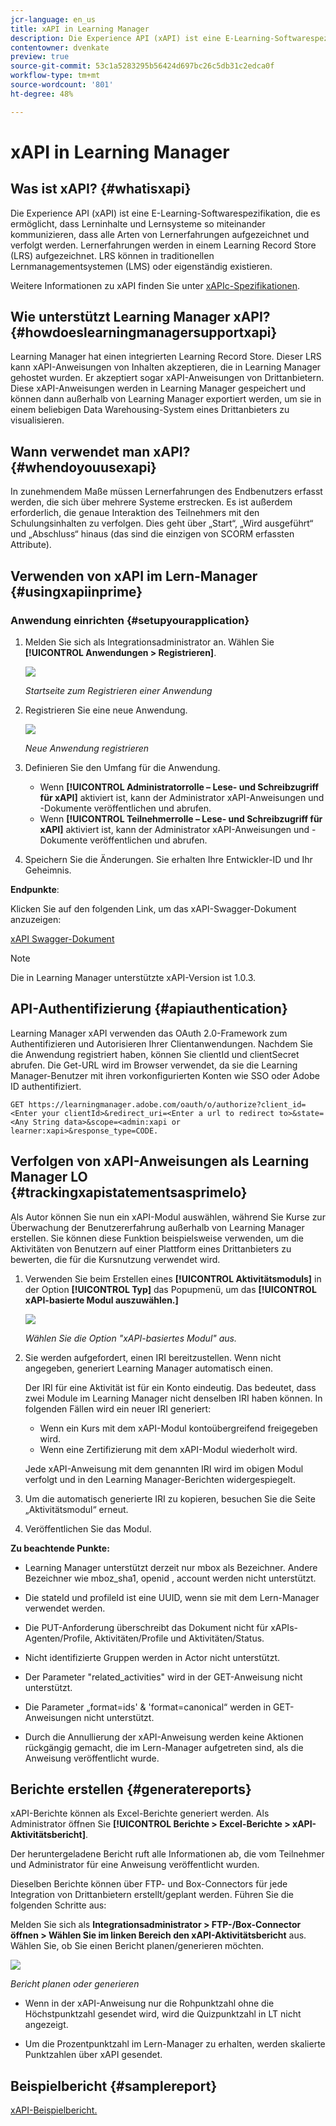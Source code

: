 ```yaml
---
jcr-language: en_us
title: xAPI in Learning Manager
description: Die Experience API (xAPI) ist eine E-Learning-Softwarespezifikation, die es ermöglicht, dass Lerninhalte und Lernsysteme so miteinander kommunizieren, dass alle Arten von Lernerfahrungen aufgezeichnet und verfolgt werden. Lernerfahrungen werden in einem Learning Record Store (LRS) aufgezeichnet. LRS können in traditionellen Lernmanagementsystemen (LMS) oder eigenständig existieren.
contentowner: dvenkate
preview: true
source-git-commit: 53c1a5283295b56424d697bc26c5db31c2edca0f
workflow-type: tm+mt
source-wordcount: '801'
ht-degree: 48%

---
```




# xAPI in Learning Manager

## Was ist xAPI? {#whatisxapi}

Die Experience API (xAPI) ist eine E-Learning-Softwarespezifikation, die es ermöglicht, dass Lerninhalte und Lernsysteme so miteinander kommunizieren, dass alle Arten von Lernerfahrungen aufgezeichnet und verfolgt werden. Lernerfahrungen werden in einem Learning Record Store (LRS) aufgezeichnet. LRS können in traditionellen Lernmanagementsystemen (LMS) oder eigenständig existieren.

Weitere Informationen zu xAPI finden Sie unter [xAPIc-Spezifikationen](https://github.com/adlnet/xAPI-Spec).

## Wie unterstützt Learning Manager xAPI? {#howdoeslearningmanagersupportxapi}

Learning Manager hat einen integrierten Learning Record Store. Dieser LRS kann xAPI-Anweisungen von Inhalten akzeptieren, die in Learning Manager gehostet wurden. Er akzeptiert sogar xAPI-Anweisungen von Drittanbietern. Diese xAPI-Anweisungen werden in Learning Manager gespeichert und können dann außerhalb von Learning Manager exportiert werden, um sie in einem beliebigen Data Warehousing-System eines Drittanbieters zu visualisieren.

## Wann verwendet man xAPI? {#whendoyouusexapi}

In zunehmendem Maße müssen Lernerfahrungen des Endbenutzers erfasst werden, die sich über mehrere Systeme erstrecken.  Es ist außerdem erforderlich, die genaue Interaktion des Teilnehmers mit den Schulungsinhalten zu verfolgen. Dies geht über „Start“, „Wird ausgeführt“ und „Abschluss“ hinaus (das sind die einzigen von SCORM erfassten Attribute).

## Verwenden von xAPI im Lern-Manager {#usingxapiinprime}

### Anwendung einrichten {#setupyourapplication}

1. Melden Sie sich als Integrationsadministrator an. Wählen Sie **[!UICONTROL Anwendungen > Registrieren]**.

   ![](assets/appregistration.png)

   *Startseite zum Registrieren einer Anwendung*

1. Registrieren Sie eine neue Anwendung.

   ![](assets/appregistration.png)

   *Neue Anwendung registrieren*

1. Definieren Sie den Umfang für die Anwendung.

   * Wenn **[!UICONTROL Administratorrolle – Lese- und Schreibzugriff für xAPI]** aktiviert ist, kann der Administrator xAPI-Anweisungen und -Dokumente veröffentlichen und abrufen.
   * Wenn **[!UICONTROL Teilnehmerrolle – Lese- und Schreibzugriff für xAPI]** aktiviert ist, kann der Administrator xAPI-Anweisungen und -Dokumente veröffentlichen und abrufen.

1. Speichern Sie die Änderungen. Sie erhalten Ihre Entwickler-ID und Ihr Geheimnis.

**Endpunkte**:

Klicken Sie auf den folgenden Link, um das xAPI-Swagger-Dokument anzuzeigen:

[xAPI Swagger-Dokument](https://learningmanagereu.adobe.com/docs/primeapi/xapi/)

>[!NOTE]
>
>Die in Learning Manager unterstützte xAPI-Version ist 1.0.3.


## API-Authentifizierung {#apiauthentication}

Learning Manager xAPI verwenden das OAuth 2.0-Framework zum Authentifizieren und Autorisieren Ihrer Clientanwendungen. Nachdem Sie die Anwendung registriert haben, können Sie clientId und clientSecret abrufen. Die Get-URL wird im Browser verwendet, da sie die Learning Manager-Benutzer mit ihren vorkonfigurierten Konten wie SSO oder Adobe ID authentifiziert.

```
GET https://learningmanager.adobe.com/oauth/o/authorize?client_id=<Enter your clientId>&redirect_uri=<Enter a url to redirect to>&state=<Any String data>&scope=<admin:xapi or learner:xapi>&response_type=CODE.
```

## Verfolgen von xAPI-Anweisungen als Learning Manager LO {#trackingxapistatementsasprimelo}

Als Autor können Sie nun ein xAPI-Modul auswählen, während Sie Kurse zur Überwachung der Benutzererfahrung außerhalb von Learning Manager erstellen. Sie können diese Funktion beispielsweise verwenden, um die Aktivitäten von Benutzern auf einer Plattform eines Drittanbieters zu bewerten, die für die Kursnutzung verwendet wird.

1. Verwenden Sie beim Erstellen eines **[!UICONTROL Aktivitätsmoduls]** in der Option **[!UICONTROL Typ]** das Popupmenü, um das **[!UICONTROL xAPI-basierte Modul auszuwählen.]**

   ![](assets/xapimodulecreation.png)

   *Wählen Sie die Option &quot;xAPI-basiertes Modul&quot; aus.*

1. Sie werden aufgefordert, einen IRI bereitzustellen. Wenn nicht angegeben, generiert Learning Manager automatisch einen.

   Der IRI für eine Aktivität ist für ein Konto eindeutig. Das bedeutet, dass zwei Module im Learning Manager nicht denselben IRI haben können. In folgenden Fällen wird ein neuer IRI generiert:

   * Wenn ein Kurs mit dem xAPI-Modul kontoübergreifend freigegeben wird.
   * Wenn eine Zertifizierung mit dem xAPI-Modul wiederholt wird.



   Jede xAPI-Anweisung mit dem genannten IRI wird im obigen Modul verfolgt und in den Learning Manager-Berichten widergespiegelt.

1. Um die automatisch generierte IRI zu kopieren, besuchen Sie die Seite „Aktivitätsmodul“ erneut.
1. Veröffentlichen Sie das Modul.

**Zu beachtende Punkte:**

* Learning Manager unterstützt derzeit nur   mbox als Bezeichner. Andere Bezeichner wie mboz_sha1, openid , account werden nicht unterstützt.

* Die stateId und profileId ist eine UUID, wenn sie mit dem Lern-Manager verwendet werden.
* Die PUT-Anforderung überschreibt das Dokument nicht für xAPIs-Agenten/Profile, Aktivitäten/Profile und Aktivitäten/Status.
* Nicht identifizierte Gruppen werden in Actor nicht unterstützt.
* Der Parameter &quot;related_activities&quot; wird in der GET-Anweisung nicht unterstützt.
* Die Parameter „format=ids&#39; &amp; &#39;format=canonical“ werden in GET-Anweisungen nicht unterstützt.
* Durch die Annullierung der xAPI-Anweisung werden keine Aktionen rückgängig gemacht, die im Lern-Manager aufgetreten sind, als die Anweisung veröffentlicht wurde.

## Berichte erstellen {#generatereports}

xAPI-Berichte können als Excel-Berichte generiert werden. Als Administrator öffnen Sie **[!UICONTROL Berichte > Excel-Berichte > xAPI-Aktivitätsbericht]**.

Der heruntergeladene Bericht ruft alle Informationen ab, die vom Teilnehmer und Administrator für eine Anweisung veröffentlicht wurden.

Dieselben Berichte können über FTP- und Box-Connectors für jede Integration von Drittanbietern erstellt/geplant werden. Führen Sie die folgenden Schritte aus:

Melden Sie sich als **Integrationsadministrator > FTP-/Box-Connector öffnen > Wählen Sie im linken Bereich den xAPI-Aktivitätsbericht** aus. Wählen Sie, ob Sie einen Bericht planen/generieren möchten.

![](assets/xapischedule.png)

*Bericht planen oder generieren*

* Wenn in der xAPI-Anweisung nur die Rohpunktzahl ohne die Höchstpunktzahl gesendet wird, wird die Quizpunktzahl in LT nicht angezeigt.

* Um die Prozentpunktzahl im Lern-Manager zu erhalten, werden skalierte Punktzahlen über xAPI gesendet.

## Beispielbericht {#samplereport}

[xAPI-Beispielbericht.](assets/xapireport8842560559890766717csv.zip)
